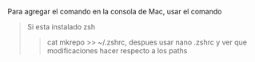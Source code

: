 Para agregar el comando en la consola de Mac, usar el comando 
> Si esta instalado zsh
>> cat mkrepo >> ~/.zshrc, despues usar nano .zshrc y ver que modificaciones hacer respecto a los paths
